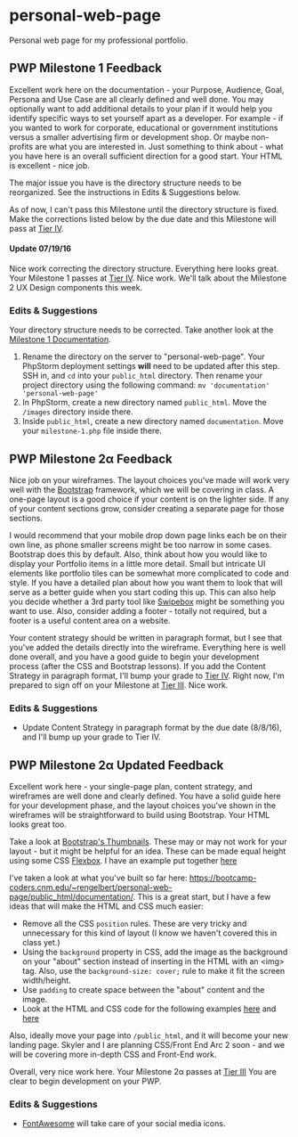 # personal-web-page
Personal web page for my professional portfolio.

## PWP Milestone 1 Feedback
Excellent work here on the documentation - your Purpose, Audience, Goal, Persona and Use Case are all clearly defined and well done. You may optionally want to add additional details to your plan if it would help you identify specific ways to set yourself apart as a developer. For example - if you wanted to work for corporate, educational or government institutions versus a smaller advertising firm or development shop. Or maybe non-profits are what you are interested in. Just something to think about - what you have here is an overall sufficient direction for a good start. Your HTML is excellent - nice job.

The major issue you have is the directory structure needs to be reorganized. See the instructions in Edits &amp; Suggestions below.

As of now, I can't pass this Milestone until the directory structure is fixed. Make the corrections listed below by the due date and this Milestone will pass at [Tier IV](https://bootcamp-coders.cnm.edu/projects/personal/rubric/).

#### Update 07/19/16
Nice work correcting the directory structure. Everything here looks great. Your Milestone 1 passes at [Tier IV](https://bootcamp-coders.cnm.edu/projects/personal/rubric/). Nice work. We'll talk about the Milestone 2 UX Design components this week.

### Edits &amp; Suggestions
Your directory structure needs to be corrected. Take another look at the [Milestone 1 Documentation](https://bootcamp-coders.cnm.edu/projects/personal/milestone-one/).
  1. Rename the directory on the server to "personal-web-page". Your PhpStorm deployment settings **will** need to be updated after this step. SSH in, and `cd` into your `public_html` directory. Then rename your project directory using the following command: `mv 'documentation' 'personal-web-page'`
  2. In PhpStorm, create a new directory named `public_html`. Move the `/images` directory inside there.
  3. Inside `public_html`, create a new directory named `documentation`. Move your `milestone-1.php` file inside there.
  
## PWP Milestone 2&alpha; Feedback
Nice job on your wireframes. The layout choices you've made will work very well with the [Bootstrap](http://getbootstrap.com/) framework, which we will be covering in class. A one-page layout is a good choice if your content is on the lighter side. If any of your content sections grow, consider creating a separate page for those sections.

I would recommend that your mobile drop down page links each be on their own line, as phone smaller screens might be too narrow in some cases. Bootstrap does this by default. Also, think about how you would like to display your Portfolio items in a little more detail. Small but intricate UI elements like portfolio tiles can be somewhat more complicated to code and style. If you have a detailed plan about how you want them to look that will serve as a better guide when you start coding this up. This can also help you decide whether a 3rd party tool like [Swipebox](http://brutaldesign.github.io/swipebox/) might be something you want to use. Also, consider adding a footer - totally not required, but a footer is a useful content area on a website.

Your content strategy should be written in paragraph format, but I see that you've added the details directly into the wireframe. Everything here is well done overall, and you have a good guide to begin your development process (after the CSS and Bootstrap lessons). If you add the Content Strategy in paragraph format, I'll bump your grade to [Tier IV](https://bootcamp-coders.cnm.edu/projects/personal/rubric/). Right now, I'm prepared to sign off on your Milestone at [Tier III](https://bootcamp-coders.cnm.edu/projects/personal/rubric/). Nice work.

### Edits &amp; Suggestions
- Update Content Strategy in paragraph format by the due date (8/8/16), and I'll bump up your grade to Tier IV.

## PWP Milestone 2&alpha; Updated Feedback
Excellent work here - your single-page plan, content strategy, and wireframes are well done and clearly defined. You have a solid guide here for your development phase, and the layout choices you've shown in the wireframes will be straightforward to build using Bootstrap. Your HTML looks great too.

Take a look at [Bootstrap's Thumbnails](http://getbootstrap.com/components/#thumbnails). These may or may not work for your layout - but it might be helpful for an idea. These can be made equal height using some CSS [Flexbox](https://css-tricks.com/snippets/css/a-guide-to-flexbox/). I have an example put together [here](https://bootcamp-coders.cnm.edu/~rlewis37/bootstrap-sandbox/)

I've taken a look at what you've built so far here: https://bootcamp-coders.cnm.edu/~rengelbert/personal-web-page/public_html/documentation/. This is a great start, but I have a few ideas that will make the HTML and CSS much easier: 

- Remove all the CSS `position` rules. These are very tricky and unnecessary for this kind of layout (I know we haven't covered this in class yet.)
- Using the `background` property in CSS, add the image as the background on your "about" section instead of inserting in the HTML with an &lt;img&gt; tag. Also, use the `background-size: cover;` rule to make it fit the screen width/height.
- Use `padding` to create space between the "about" content and the image.
- Look at the HTML and CSS code for the following examples [here](https://bootcamp-coders.cnm.edu/~rlewis37/simple-template/public_html/) and [here](https://bootcamp-coders.cnm.edu/class-materials/bootstrap/stellar-parallax.php)

Also, ideally move your page into `/public_html`, and it will become your new landing page. Skyler and I are planning CSS/Front End Arc 2 soon - and we will be covering more in-depth CSS and Front-End work.

Overall, very nice work here. Your Milestone 2&alpha; passes at [Tier III](https://bootcamp-coders.cnm.edu/projects/personal/rubric) You are clear to begin development on your PWP.

### Edits &amp; Suggestions
- [FontAwesome](http://fontawesome.io/) will take care of your social media icons.
